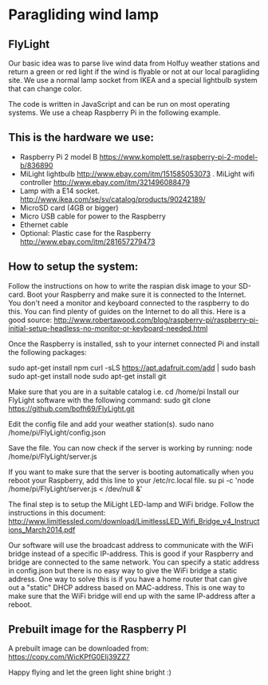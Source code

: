 # Paragliding wind lamp
## FlyLight
 
Our basic idea was to parse live wind data from Holfuy weather stations and return a green or red light if the wind is flyable or not at our local paragliding site. We use a normal lamp socket from IKEA and a special lightbulb system that can change color. 
 
The code is written in JavaScript and can be run on most operating systems. We use a cheap Raspberry Pi in the following example.
 
## This is the hardware we use:
 
- Raspberry Pi 2 model B https://www.komplett.se/raspberry-pi-2-model-b/836890
- MiLight lightbulb http://www.ebay.com/itm/151585053073
. MiLight wifi controller http://www.ebay.com/itm/321496088479
- Lamp with a E14 socket. http://www.ikea.com/se/sv/catalog/products/90242189/
- MicroSD card (4GB or bigger)
- Micro USB cable for power to the Raspberry
- Ethernet cable
- Optional: Plastic case for the Raspberry http://www.ebay.com/itm/281657279473
 
 
## How to setup the system:
 
Follow the instructions on how to write the raspian disk image to your SD-card.
Boot your Raspberry and make sure it is connected to the Internet. You don't need a monitor and keyboard connected to the raspberry to do this. You can find plenty of guides on the Internet to do all this. Here is a good source:
http://www.robertawood.com/blog/raspberry-pi/raspberry-pi-initial-setup-headless-no-monitor-or-keyboard-needed.html
 
Once the Raspberry is installed, ssh to your internet connected Pi and install the following packages:
 
sudo apt-get install npm
curl -sLS https://apt.adafruit.com/add | sudo bash
sudo apt-get install node
sudo apt-get install git
 
Make sure that you are in a suitable catalog i.e. cd /home/pi 
Install our FlyLight software with the following command:
sudo git clone https://github.com/bofh69/FlyLight.git
 
Edit the config file and add your weather station(s).
sudo nano /home/pi/FlyLight/config.json
 
Save the file. You can now check if the server is working by running:
node /home/pi/FlyLight/server.js
 
If you want to make sure that the server is booting automatically when you reboot your Raspberry, add this line to your /etc/rc.local file.
su pi -c 'node /home/pi/FlyLight/server.js < /dev/null &'
 
The final step is to setup the MiLight LED-lamp and WiFi bridge.
Follow the instructions in this document:
http://www.limitlessled.com/download/LimitlessLED_Wifi_Bridge_v4_Instructions_March2014.pdf
 
Our software will use the broadcast address to communicate with the WiFi bridge instead of a specific IP-address. This is good if your Raspberry and bridge are connected to the same network. You can specify a static address in config.json but there is no easy way to give the WiFi bridge a static address. One way to solve this is if you have a home router that can give out a "static" DHCP address based on MAC-address. This is one way to make sure that the WiFi bridge will end up with the same IP-address after a reboot.

## Prebuilt image for the Raspberry PI
A prebuilt image can be downloaded from:
https://copy.com/WicKPfG0EIj39ZZ7
 
Happy flying and let the green light shine bright :)
